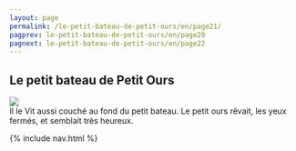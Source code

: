```yaml
---
layout: page
permalink: /le-petit-bateau-de-petit-ours/en/page21/
pagprev: le-petit-bateau-de-petit-ours/en/page20
pagnext: le-petit-bateau-de-petit-ours/en/page22
---
```


## Le petit bateau de Petit Ours

<img src="{{ site.baseurl }}/img/le-petit-bateau-de-petit-ours/page21.jpg"/>

<div class="childbook-text">
Il le Vit aussi couché au fond du petit bateau. Le petit ours rêvait, les yeux fermés, et semblait très heureux.
</div>

{% include nav.html %}
